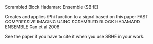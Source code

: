 Scrambled Block Hadamard Ensemble (SBHE)

Creates and applies \Phi function to a signal based on this paper 
FAST COMPRESSIVE IMAGING USING SCRAMBLED BLOCK HADAMARD ENSEMBLE
Gan et al 2008

See the paper if you have to cite it when you use SBHE in your work.

